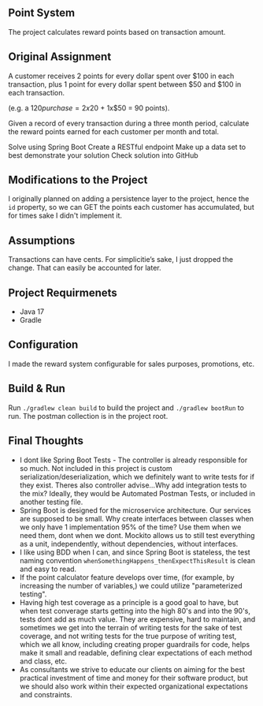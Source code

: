 ## Point System

The project calculates reward points based on transaction amount. 

## Original Assignment 

A customer receives 2 points for every dollar spent over $100 in each transaction, plus 1 point for every dollar spent between $50 and $100 in each transaction.

(e.g. a $120 purchase = 2x$20 + 1x$50 = 90 points).

Given a record of every transaction during a three month period, calculate the reward points earned for each customer per month and total.

Solve using Spring Boot
Create a RESTful endpoint
Make up a data set to best demonstrate your solution
Check solution into GitHub

## Modifications to the Project

I originally planned on adding a persistence layer to the project, hence the `id` property, so we can GET the points each customer has accumulated, but for times sake I didn't implement it. 

## Assumptions

Transactions can have cents. For simplicitie’s sake, I just dropped the change. That can easily be accounted for later. 

## Project Requirmenets

- Java 17
- Gradle

## Configuration

I made the reward system configurable for sales purposes, promotions, etc.

## Build & Run

Run `./gradlew clean build` to build the project and `./gradlew bootRun` to run. The postman collection is in the project root. 

## Final Thoughts

- I dont like Spring Boot Tests - The controller is already responsible for so much. Not included in this project is custom serialization/deserialization, which we definitely want to write tests for if they exist. Theres also controller advise...Why add integration tests to the mix? Ideally, they would be Automated Postman Tests, or included in another testing file. 
- Spring Boot is designed for the microservice architecture. Our services are supposed to be small. Why create interfaces between classes when we only have 1 implementation 95% of the time? Use them when we need them, dont when we dont. Mockito allows us to still test everything as a unit, independently, without dependencies, without interfaces. 
- I like using BDD when I can, and since Spring Boot is stateless, the test naming convention `whenSomethingHappens_thenExpectThisResult` is clean and easy to read.
- If the point calculator feature develops over time, (for example, by increasing the number of variables,) we could utilize "parameterized testing".
- Having high test coverage as a principle is a good goal to have, but when test converage starts getting into the high 80's and into the 90's, tests dont add as much value. They are expensive, hard to maintain, and sometimes we get into the terrain of writing tests for the sake of test coverage, and not writing tests for the true purpose of writing test, which we all know, including creating proper guardrails for code, helps make it small and readable, defining clear expectations of each method and class, etc. 
- As consultants we strive to educate our clients on aiming for the best practical investment of time and money for their software product, but we should also work within their expected organizational expectations and constraints. 